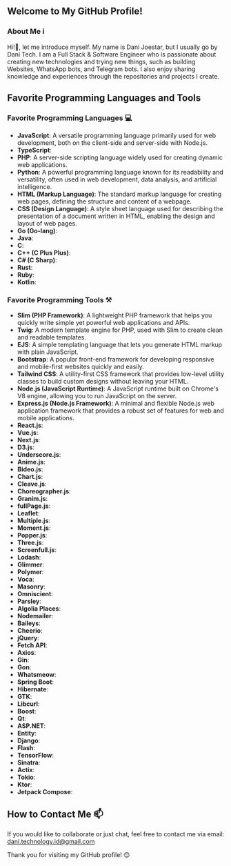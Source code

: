 ## Welcome to My GitHub Profile!

### About Me ℹ️
Hi!👋, let me introduce myself. My name is Dani Joestar, but I usually go by Dani Tech. I am a Full Stack & Software Engineer who is passionate about creating new technologies and trying new things, such as building Websites, WhatsApp bots, and Telegram bots. I also enjoy sharing knowledge and experiences through the repositories and projects I create.

## Favorite Programming Languages and Tools

### Favorite Programming Languages 💻
- **JavaScript**: A versatile programming language primarily used for web development, both on the client-side and server-side with Node.js.
- **TypeScript**:
- **PHP**: A server-side scripting language widely used for creating dynamic web applications.
- **Python**: A powerful programming language known for its readability and versatility, often used in web development, data analysis, and artificial intelligence.
- **HTML (Markup Language)**: The standard markup language for creating web pages, defining the structure and content of a webpage.
- **CSS (Design Language)**: A style sheet language used for describing the presentation of a document written in HTML, enabling the design and layout of web pages.
- **Go (Go-lang)**:
- **Java**:
- **C**:
- **C++ (C Plus Plus)**:
- **C# (C Sharp)**:
- **Rust**:
- **Ruby**:
- **Kotlin**:

### Favorite Programming Tools ⚒️
- **Slim (PHP Framework)**: A lightweight PHP framework that helps you quickly write simple yet powerful web applications and APIs.
- **Twig**: A modern template engine for PHP, used with Slim to create clean and readable templates.
- **EJS**: A simple templating language that lets you generate HTML markup with plain JavaScript.
- **Bootstrap**: A popular front-end framework for developing responsive and mobile-first websites quickly and easily.
- **Tailwind CSS**: A utility-first CSS framework that provides low-level utility classes to build custom designs without leaving your HTML.
- **Node.js (JavaScript Runtime)**: A JavaScript runtime built on Chrome's V8 engine, allowing you to run JavaScript on the server.
- **Express.js (Node.js Framework)**: A minimal and flexible Node.js web application framework that provides a robust set of features for web and mobile applications.
- **React.js**:
- **Vue.js**:
- **Next.js**:
- **D3.js**:
- **Underscore.js**:
- **Anime.js**:
- **Bideo.js**:
- **Chart.js**:
- **Cleave.js**:
- **Choreographer.js**:
- **Granim.js**:
- **fullPage.js**:
- **Leaflet**:
- **Multiple.js**:
- **Moment.js**:
- **Popper.js**:
- **Three.js**:
- **Screenfull.js**:
- **Lodash**:
- **Glimmer**:
- **Polymer**:
- **Voca**:
- **Masonry**:
- **Omniscient**:
- **Parsley**:
- **Algolia Places**:
- **Nodemailer**:
- **Baileys**:
- **Cheerio**:
- **jQuery**:
- **Fetch API**:
- **Axios**:
- **Gin**:
- **Gon**:
- **Whatsmeow**:
- **Spring Boot**:
- **Hibernate**:
- **GTK**:
- **Libcurl**:
- **Boost**:
- **Qt**:
- **ASP.NET**:
- **Entity**:
- **Django**:
- **Flash**:
- **TensorFlow**:
- **Sinatra**:
- **Actix**:
- **Tokio**:
- **Ktor**:
- **Jetpack Compose**:

## How to Contact Me 📫
If you would like to collaborate or just chat, feel free to contact me via email: [dani.technology.id@gmail.com](mailto:dani.technology.id@gmail.com)

Thank you for visiting my GitHub profile! 😊
